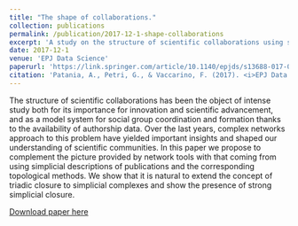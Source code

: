 ```yaml
---
title: "The shape of collaborations."
collection: publications
permalink: /publication/2017-12-1-shape-collaborations
excerpt: 'A study on the structure of scientific collaborations using simplicial descriptions of publications. We extend the concept of triadic closure to simplicial complexes and introduce a new way of dealing with large simplex sizes when computing homology. '
date: 2017-12-1
venue: 'EPJ Data Science'
paperurl: 'https://link.springer.com/article/10.1140/epjds/s13688-017-0114-8'
citation: 'Patania, A., Petri, G., & Vaccarino, F. (2017). <i>EPJ Data Science</i>. 6(1), 18.'
---
```

The structure of scientific collaborations has been the object of intense study both for its importance for innovation and scientific advancement, and as a model system for social group coordination and formation thanks to the availability of authorship data. Over the last years, complex networks approach to this problem have yielded important insights and shaped our understanding of scientific communities. In this paper we propose to complement the picture provided by network tools with that coming from using simplicial descriptions of publications and the corresponding topological methods. We show that it is natural to extend the concept of triadic closure to simplicial complexes and show the presence of strong simplicial closure. 

[Download paper here](https://link.springer.com/article/10.1140/epjds/s13688-017-0114-8)
